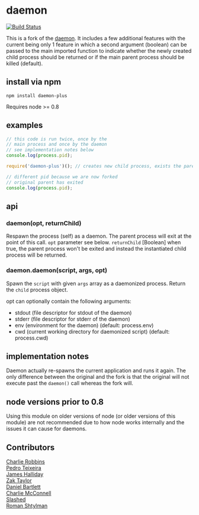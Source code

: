 # daemon

[![Build Status](https://secure.travis-ci.org/indexzero/daemon.node.png)](http://travis-ci.org/indexzero/daemon.node)

This is a fork of the [daemon](https://npmjs/package/daemon). It includes a few additional features with the current being only 1 feature in which a second argument (boolean) can be passed to the main imported function to indicate whether the newly created child process should be returned or if the main parent process should be killed (default).

## install via npm

```
npm install daemon-plus
```

Requires node >= 0.8

## examples

```javascript
// this code is run twice, once by the
// main process and once by the daemon
// see implementation notes below
console.log(process.pid);

require('daemon-plus')(); // creates new child process, exists the parent

// different pid because we are now forked
// original parent has exited
console.log(process.pid);
```

## api

### daemon(opt, returnChild)

Respawn the process (self) as a daemon. The parent process will exit at the point of this call.
`opt` parameter see below.
`returnChild` [Boolean] when true, the parent process won't be exited and instead the instantiated child process will be returned.

### daemon.daemon(script, args, opt)

Spawn the `script` with given `args` array as a daemonized process. Return the `child` process object.

opt can optionally contain the following arguments:
* stdout (file descriptor for stdout of the daemon)
* stderr (file descriptor for stderr of the daemon)
* env (environment for the daemon) (default: process.env)
* cwd (current working directory for daemonized script) (default: process.cwd)

## implementation notes

Daemon actually re-spawns the current application and runs it again. The only difference between the original and the fork is that the original will not execute past the `daemon()` call whereas the fork will.

## node versions prior to 0.8

Using this module on older versions of node (or older versions of this module) are not recommended due to how node works internally and the issues it can cause for daemons.

## Contributors
[Charlie Robbins](http://nodejitsu.com)  
[Pedro Teixeira](https://github.com/pgte)  
[James Halliday](https://github.com/substack)  
[Zak Taylor](https://github.com/dobl)  
[Daniel Bartlett](https://github.com/danbuk)  
[Charlie McConnell](https://github.com/AvianFlu)  
[Slashed](http://github.com/slashed)  
[Roman Shtylman](http://github.com/shtylman)  

